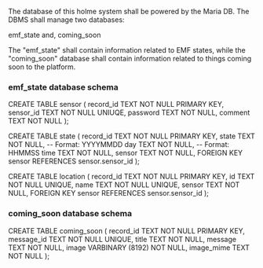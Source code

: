 The database of this holme system shall be powered by the Maria DB. The DBMS shall manage
two databases:

emf_state and,
coming_soon

The "emf_state" shall contain information related to EMF states, while the "coming_soon"
database shall contain information related to things coming soon to the platform.

### emf_state database schema

CREATE TABLE sensor (
	record_id  TEXT  NOT NULL  PRIMARY KEY,
	sensor_id  TEXT  NOT NULL  UNIUQE,
	password   TEXT  NOT NULL,
	comment    TEXT  NOT NULL
);

CREATE TABLE state (
	record_id  TEXT  NOT NULL  PRIMARY KEY,
	state      TEXT  NOT NULL,
	-- Format: YYYYMMDD
	day        TEXT  NOT NULL,
	-- Format: HHMMSS
	time       TEXT  NOT NULL,
	sensor     TEXT  NOT NULL,
	FOREIGN KEY sensor REFERENCES sensor.sensor_id
);

CREATE TABLE location (
	record_id  TEXT  NOT NULL  PRIMARY KEY,
	id         TEXT  NOT NULL  UNIQUE,
	name       TEXT  NOT NULL  UNIQUE,
	sensor     TEXT  NOT NULL,
	FOREIGN KEY sensor REFERENCES sensor.sensor_id
);

### coming_soon database schema

CREATE TABLE coming_soon (
	record_id   TEXT              NOT NULL  PRIMARY KEY,
	message_id  TEXT              NOT NULL  UNIQUE,
	title       TEXT              NOT NULL,
	message     TEXT              NOT NULL,
	image       VARBINARY (8192)  NOT NULL,
	image_mime  TEXT              NOT NULL
);
